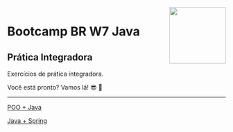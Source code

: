<img src="https://i.ibb.co/M6nBBb0/mascote.png" align="right" width="130">

# Bootcamp BR W7 Java

## Prática Integradora

Exercícios de prática integradora.

Você está pronto? Vamos lá! 😎 🤘

---

[POO + Java]()

[Java + Spring]()